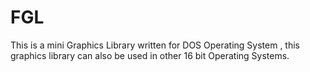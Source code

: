 FGL
===

This is a mini Graphics Library written for DOS Operating System , this graphics library can also be used in other 16 bit Operating Systems.
